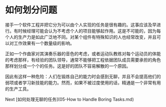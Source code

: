 # 如何划分问题
[//]: # (Version:1.0.0)
接手一个软件工程并把它分为可以由个人实现的任务是很有趣的。这事应该及早进行。有时候经理可能会认为不考虑个人的项目能够起作用。这是不可能的，因为每个人的生产力是如此广泛地不同。对某个组件有特殊知识的人也经常改变，并且可以对工作效果有一个数量级的影响。

正如一个作曲家对其演奏乐器的音色的考虑，或者运动队教练对每个运动员的体能的考虑那样，有经验的团队领导，通常不能够把工程依据团队成员需要承担的角色那样划分成一个个的任务。这是好的团队不容易解散的一个原因。

因此有这样一种危险：人们在锻炼自己的能力时会感到无聊，并且不会提高他们的弱项或者学习新技能的能力。然而，如果不被过度使用的话，精通是一个非常有用的生产工具。

Next [如何处理无聊的任务](05-How to Handle Boring Tasks.md)
